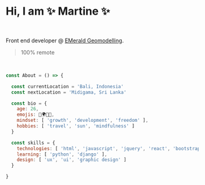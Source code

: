 # Hi, I am ✨ Martine ✨ 
&nbsp;

Front end developer @ [EMerald Geomodelling](https://www.emerald-geomodelling.com/).


> 100% remote

&nbsp;

```js
const About = () => {

  const currentLocation = 'Bali, Indonesia'
  const nextLocation = 'Midigama, Sri Lanka'

  const bio = {
    age: 26,
    emojis: 🦋🌍🌈🌴,
    mindset: [ 'growth', 'development', 'freedom' ],
    hobbies: [ 'travel', 'sun', 'mindfulness' ]
  }

  const skills = {
    technologies: [ 'html', 'javascript', 'jquery', 'react', 'bootstrap' 'css', 'sass'],
    learning: [ 'python', 'django' ],
    design: [ 'ux', 'ui', 'graphic design' ] 
  }

}
```






<!--
**martineho/martineho** is a ✨ _special_ ✨ repository because its `README.md` (this file) appears on your GitHub profile.

Here are some ideas to get you started:

- 🔭 I’m currently working on ...
- 🌱 I’m currently learning ...
- 👯 I’m looking to collaborate on ...
- 🤔 I’m looking for help with ...
- 💬 Ask me about ...
- 📫 How to reach me: ...
- 😄 Pronouns: ...
- ⚡ Fun fact: ...
-->
